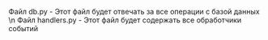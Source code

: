 Файл db.py - Этот файл будет отвечать за все операции с базой данных \n
Файл handlers.py - Этот файл будет содержать все обработчики событий
